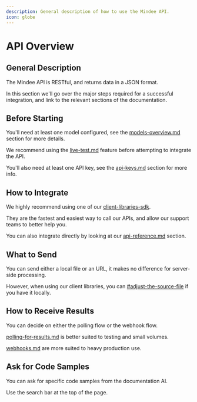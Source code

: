 ```yaml
---
description: General description of how to use the Mindee API.
icon: globe
---
```


# API Overview

## General Description

The Mindee API is RESTful, and returns data in a JSON format.

In this section we'll go over the major steps required for a successful integration, and link to the relevant sections of the documentation.

## Before Starting

You'll need at least one model configured, see the [models-overview.md](../models/models-overview.md "mention") section for more details.

We recommend using the [live-test.md](../models/live-test.md "mention") feature before attempting to integrate the API.

You'll also need at least one API key, see the [api-keys.md](api-keys.md "mention") section for more info.

## How to Integrate

We highly recommend using one of our [client-libraries-sdk](client-libraries-sdk/ "mention").

They are the fastest and easiest way to call our APIs, and allow our support teams to better help you.

You can also integrate directly by looking at our [api-reference.md](api-reference.md "mention") section.

## What to Send

You can send either a local file or an URL, it makes no difference for server-side processing.

However, when using our client libraries, you can [#adjust-the-source-file](client-libraries-sdk/load-and-adjust-a-file.md#adjust-the-source-file "mention") if you have it locally.

## How to Receive Results

You can decide on either the polling flow or the webhook flow.

[polling-for-results.md](polling-for-results.md "mention") is better suited to testing and small volumes.

[webhooks.md](webhooks.md "mention") are more suited to heavy production use.

## Ask for Code Samples

You can ask for specific code samples from the documentation AI.

Use the search bar at the top of the page.

